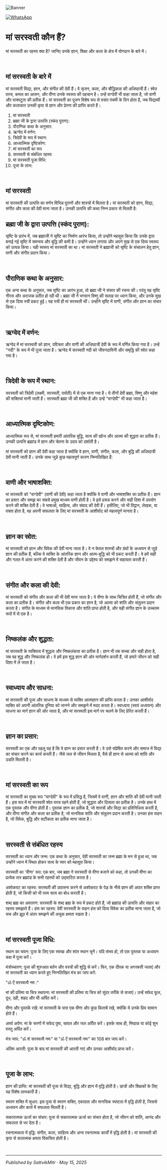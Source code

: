 <!-- Banner SVG -->
![Banner](https://raw.githubusercontent.com/anandwana001/content-repo/refs/heads/main/aarti/ganesh/ganesh_ji_aarti_banner.png)

<!-- Share & WhatsApp icons as SVG -->
<a href="https://api.whatsapp.com/send?text=Check%20out%20this%20article%20in%20the%20Hanuman%20Chalisa%20app%3A%20https%3A%2F%2Fwww.sattvikmitr.com%2Farticles%3FcontentUrl%3Dhttps%253A%252F%252Fraw.githubusercontent.com%252Fanandwana001%252Fcontent-repo%252Frefs%252Fheads%252Fmain%252Faarti%252Fganesh%252Fganesh_aarti_english.md%26title%3DGanesh%2520Aarti">
  <img src="https://raw.githubusercontent.com/anandwana001/content-repo/refs/heads/main/assets/ic_wtsapp_share_rounded.svg" alt="WhatsApp"/>
</a>

<br>


# मां सरस्वती कौन हैं?
मां सरस्वती का रहस्य क्या है? जानिए उनके ज्ञान, शिक्षा और कला के क्षेत्र में योगदान के बारे में।

<br>

## मां सरस्वती के बारे में
मां सरस्वती विद्या, ज्ञान, और संगीत की देवी हैं। वे सृजन, कला, और बौद्धिकता की अधिष्ठात्री हैं। श्वेत वस्त्र, कमल का आसन, और वीणा उनके स्वरूप की पहचान है। उन्हें वाग्देवी भी कहा जाता है, जो वाणी और वाक्पटुता की प्रतीक हैं। मां सरस्वती का पूजन विशेष रूप से वसंत पंचमी के दिन होता है, जब विद्यार्थी और कलाकार उनकी कृपा से ज्ञान और प्रेरणा की प्राप्ति करते हैं।

1. मां सरस्वती
2. ब्रह्मा जी के द्वारा उत्पत्ति (स्कंद पुराण):
3. पौराणिक कथा के अनुसार:
4. ऋग्वेद में वर्णन:
5. त्रिदेवी के रूप में स्थान:
6. आध्यात्मिक दृष्टिकोण:
7. मां सरस्वती का रूप
8. सरस्वती से संबंधित रहस्य
9. मां सरस्वती पूजा विधि:
10. पूजा के लाभ:

<br>

## मां सरस्वती
मां सरस्वती की उत्पत्ति का वर्णन विभिन्न पुराणों और शास्त्रों में मिलता है। मां सरस्वती को ज्ञान, विद्या, संगीत और कला की देवी माना जाता है। उनकी उत्पत्ति की कथा निम्न प्रकार से मिलती है:

## ब्रह्मा जी के द्वारा उत्पत्ति (स्कंद पुराण):
सृष्टि के प्रारंभ में, जब ब्रह्माजी ने सृष्टि का निर्माण आरंभ किया, तो उन्होंने महसूस किया कि उनके द्वारा बनाई गई सृष्टि में समन्वय और बुद्धि की कमी है। उन्होंने ध्यान लगाया और अपने मुख से एक दिव्य स्वरूप को उत्पन्न किया। यही स्वरूप मां सरस्वती का था। मां सरस्वती ने ब्रह्माजी को सृष्टि के संचालन हेतु ज्ञान, वाणी और संगीत प्रदान किया।

<br>

## पौराणिक कथा के अनुसार:
एक अन्य कथा के अनुसार, जब सृष्टि का आरंभ हुआ, तो ब्रह्मा जी ने संसार की रचना की। परंतु यह सृष्टि नीरस और अराजक प्रतीत हो रही थी। ब्रह्मा जी ने भगवान विष्णु की सलाह पर ध्यान किया, और उनके मुख से एक दिव्य स्त्री प्रकट हुई। यह स्त्री ही मां सरस्वती थीं। उन्होंने सृष्टि में वाणी, संगीत और ज्ञान का संचार किया।

<br>

## ऋग्वेद में वर्णन:
ऋग्वेद में मां सरस्वती को ज्ञान, पवित्रता और वाणी की अधिष्ठात्री देवी के रूप में वर्णित किया गया है। उन्हें "नदी" के रूप में भी पूजा जाता है। ऋग्वेद में सरस्वती नदी को जीवनदायिनी और समृद्धि की स्रोत कहा गया है।

<br>

## त्रिदेवी के रूप में स्थान:
सरस्वती को त्रिदेवी (लक्ष्मी, सरस्वती, पार्वती) में से एक माना गया है। ये तीनों देवी ब्रह्मा, विष्णु और महेश की शक्तियां मानी जाती हैं। सरस्वती ब्रह्मा जी की शक्ति हैं और उन्हें "वाग्देवी" भी कहा जाता है।

<br>

## आध्यात्मिक दृष्टिकोण:
आध्यात्मिक रूप से, मां सरस्वती हमारी आंतरिक बुद्धि, सत्य की खोज और आत्मा की शुद्धता का प्रतीक हैं। उनकी उत्पत्ति ब्रह्मांड में ज्ञान और चेतना के उदय को दर्शाती है।

मां सरस्वती को ज्ञान की देवी कहा जाता है क्योंकि वे ज्ञान, वाणी, संगीत, कला, और बुद्धि की अधिष्ठात्री देवी मानी जाती हैं। उनके साथ जुड़े कुछ महत्वपूर्ण कारण निम्नलिखित हैं:

<br>

## वाणी और भाषाशक्ति:
मां सरस्वती को "वाग्देवी" (वाणी की देवी) कहा जाता है क्योंकि वे वाणी और भाषाशक्ति का प्रतीक हैं। ज्ञान का प्रसार और समझ का सबसे प्रमुख माध्यम वाणी होती है। वे इसे प्रसन्न करने और सही दिशा में उपयोग करने की शक्ति देती हैं। वे भाषाओं, साहित्य, और संवाद की देवी हैं। इसीलिए, जो भी विद्वान, लेखक, या वक्ता होता है, वह अपनी सफलता के लिए मां सरस्वती के आशीर्वाद को महत्वपूर्ण मानता है।

<br>

## ज्ञान का स्रोत:
मां सरस्वती को ज्ञान और विवेक की देवी माना जाता है। वे न केवल शास्त्रों और ग्रंथों के अध्ययन से जुड़े ज्ञान की प्रतीक हैं, बल्कि वे व्यक्ति के आंतरिक ज्ञान और आत्म-बुद्धि को भी प्रकट करती हैं। वे हमें सही और गलत में अंतर करने की शक्ति देती हैं और जीवन के उद्देश्य को समझने में सहायता करती हैं।

<br>

## संगीत और कला की देवी:
मां सरस्वती को संगीत और कला की भी देवी माना जाता है। वे वीणा के साथ चित्रित होती हैं, जो संगीत और कला का प्रतीक है। संगीत और कला भी एक प्रकार का ज्ञान है, जो आत्मा को शांति और संतुलन प्रदान करता है। संगीत के माध्यम से मानसिक विकास और शांति प्राप्त होती है, और यही संगीत ज्ञान के उच्चतम रूपों में से एक है।

<br>

## निष्कलंक और शुद्धता:
मां सरस्वती के व्यक्तित्व में शुद्धता और निष्कलंकता का प्रतीक है। ज्ञान भी तब सच्चा और सही होता है, जब वह शुद्ध और निष्कलंक हो। वे हमें इस शुद्ध ज्ञान की ओर मार्गदर्शन करती हैं, जो हमारे जीवन को सही दिशा में ले जाता है।

<br>

## स्वाध्याय और साधना:
मां सरस्वती की पूजा और साधना के माध्यम से व्यक्ति आत्मज्ञान की प्राप्ति करता है। उनका आशीर्वाद व्यक्ति को अपनी आंतरिक दुनिया को जानने और समझने में मदद करता है। स्वाध्याय (स्वयं अध्ययन) और साधना का मार्ग ज्ञान की ओर जाता है, और मां सरस्वती इस मार्ग पर चलने के लिए प्रेरित करती हैं।

<br>

## ज्ञान का प्रसार:
सरस्वती का एक और पहलू यह है कि वे ज्ञान का प्रसार करती हैं। वे उसे संप्रेषित करने और समाज में विद्या का संचार करने का कार्य करती हैं। जैसे जल से जीवन मिलता है, वैसे ही ज्ञान से आत्मा को शांति और उन्नति मिलती है।

<br>

## मां सरस्वती का रूप
मां सरस्वती का मुख्य रूप "वाग्देवी" के रूप में प्रसिद्ध है, जिसमें वे वाणी, ज्ञान और शांति की देवी मानी जाती हैं। इस रूप में मां सरस्वती श्वेत वस्त्र पहने होती हैं, जो शुद्धता और दिव्यता का प्रतीक है। उनके हाथ में एक पुस्तक और वीणा होती है। पुस्तक ज्ञान का प्रतीक है, जो शास्त्रों और विद्या का प्रतिनिधित्व करती है, और वीणा संगीत और कला का प्रतीक है, जो मानसिक शांति और संतुलन प्रदान करती है। उनका हंस वाहन है, जो विवेक, बुद्धि और सटीकता का प्रतीक माना जाता है।

<br>

## सरस्वती से संबंधित रहस्य
सरस्वती का ध्यान और जन्म: एक कथा के अनुसार, देवी सरस्वती का जन्म ब्रह्मा के मन से हुआ था, जब उन्होंने ध्यान में स्थित होकर सत्य के स्वर को महसूस किया।

सरस्वती का 'वीणा' रूप: एक बार, जब ब्रह्मा ने सरस्वती से वीणा बजाने को कहा, तो उनकी वीणा का प्रत्येक तार ब्रह्मांड के सभी रहस्यों को उद्घाटित करता है।

अशोकवट का रहस्य: सरस्वती की उपासना करने से अशोकवट के पेड़ के नीचे ज्ञान की अपार शक्ति प्राप्त होती है, जो किसी को भी परम सत्य का बोध कराती है।

शब्द ब्रह्म का अवतरण: सरस्वती के शब्द ब्रह्म के रूप में प्रकट होते हैं, जो ब्रह्मांड की उत्पत्ति और संहार का रहस्य समझाते हैं। हंस का रहस्य: देवी सरस्वती के वाहन हंस को दिव्य विवेक का प्रतीक माना जाता है, जो सच और झूठ में अंतर समझने की अचूक क्षमता रखता है।

<br>

## मां सरस्वती पूजा विधि:
स्थान का चयन: पूजा के लिए एक स्वच्छ और शांत स्थान चुनें। यदि संभव हो, तो एक पुस्तक या अध्ययन कक्ष में पूजा करें।

मंत्रोच्चारण: पूजा की शुरुआत बर्तन और वस्त्रों की शुद्धि से करें। फिर, एक दीपक या अगरबत्ती जलाएं और मां सरस्वती का ध्यान करते हुए निम्नलिखित मंत्र का जाप करें:

"ॐ ऐं सरस्वत्यै नम :"

मां की प्रतिमा या चित्र स्थापना: मां सरस्वती की प्रतिमा या चित्र को सुंदर तरीके से सजाएं। उन्हें सफेद फूल, दूध, दही, शहद और घी अर्पित करें।

वीणा और पुस्तकें रखें: मां सरस्वती के पास एक वीणा और कुछ किताबें रखें, क्योंकि ये उनके प्रिय सामान होते हैं।

अर्घ्य अर्पण: मां के चरणों में सफेद पुष्प, चावल और जल अर्पित करें। इसके साथ ही, मिष्ठान्न या कोई शुभ वस्तु अर्पित करें।

मंत्र जाप: "ॐ शं सरस्वत्यै नमः" या "ॐ ऐं सरस्वत्यै नमः" का 108 बार जाप करें।

अंतिम आरती: पूजा के बाद मां सरस्वती की आरती गाएं और उनका आशीर्वाद प्राप्त करें।

<br>

## पूजा के लाभ:
ज्ञान की प्राप्ति: मां सरस्वती की पूजा से विद्या, बुद्धि और ज्ञान में वृद्धि होती है। छात्रों और शिक्षकों के लिए यह विशेष लाभकारी है।

स्मरण शक्ति में सुधार: इस पूजा से स्मरण शक्ति, एकाग्रता और मानसिक स्पष्टता में वृद्धि होती है, जिससे अध्ययन और कार्य में सफलता मिलती है।

सकारात्मक ऊर्जा का संचार: पूजा से सकारात्मक ऊर्जा का संचार होता है, जो जीवन को शांति, आनंद और सफलता से भर देता है।

रचनात्मकता में वृद्धि: संगीत, कला, साहित्य और अन्य रचनात्मक कार्यों में वृद्धि होती है। मां सरस्वती की कृपा से कलात्मक क्षमता विकसित होती है।


<br>

---

*Published by SattvikMitr · May 15, 2025*

